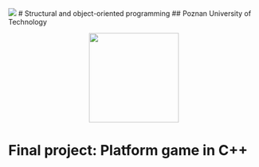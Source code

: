 <img src="https://tokei.rs/b1/github/jakub-glab/GUI">
# Structural and object-oriented programming
## Poznan University of Technology

<p align="center">
  <img width="180" height="180" src="https://user-images.githubusercontent.com/65020389/165871543-a79680e5-ec9f-419b-8e65-cca8579b1257.png">
</p>



# **Final project: Platform game in C++**








